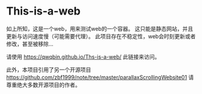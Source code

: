 # This-is-a-web
如上所知，这是一个web，用来测试web的一个容器。
这只能是静态网站，并且更新与访问速度慢（可能需要代理）。
此项目存在不稳定性，web会时刻更新或者修改，甚至被移除...

请使用 https://qwqbin.github.io/Ths-is-a-web/ 此链接来访问。

此外，本项目引用了另一个开源项目 https://github.com/zbf1999/note/tree/master/parallaxScrollingWebsite01 请尊重绝大多数开源项目的作者。

